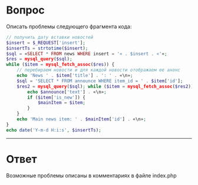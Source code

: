 # Вопрос
Описать проблемы следующего фрагмента кода:
```php
// получить дату вставки новостей
$insert = $_REQUEST['insert'];
$insertTs = strtotime($insert);
$sql = «SELECT * FROM news WHERE insert = '« . $insert . «'«;
$res = mysql_query($sql);
while ($item = mysql_fetch_assoc($res)) {
    // перебираем новости и для каждой новости отображаем ее анонс
	echo 'News ' . $item['title'] . ': ' . «\n»;
	$sql = 'SELECT * FROM announce WHERE item_id = ' . $item['id'];
	$res2 = mysql_query($sql); while ($item = mysql_fetch_assoc($res2)) {
	    echo $announce['text'] . «\n»;
		if ($item['is_new']) {
		    $mainItem = $item;
	    }
	}
	echo 'Main news item: ' . $mainItem['id'] . «\n»;
}
echo date('Y-m-d H:i:s', $insertTs);
```
---
# Ответ
Возможные проблемы описаны в комментариях в файле index.php